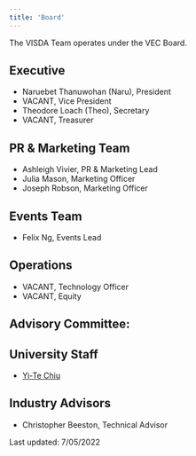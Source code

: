 ```yaml
---
title: 'Board'
---
```


The VISDA Team operates under the VEC Board.

## Executive 
- Naruebet Thanuwohan (Naru), President 
- VACANT, Vice President
- Theodore Loach (Theo), Secretary 
- VACANT, Treasurer

## PR & Marketing Team 
- Ashleigh Vivier, PR & Marketing Lead
- Julia Mason, Marketing Officer
- Joseph Robson, Marketing Officer  

## Events Team
- Felix Ng, Events Lead 

## Operations 
- VACANT, Technology Officer 
- VACANT, Equity 



## Advisory Committee: 
## University Staff
- [Yi-Te Chiu](https://people.wgtn.ac.nz/yi-te.chiu) 

## Industry Advisors 
- Christopher Beeston, Technical Advisor 


Last updated: 7/05/2022 
